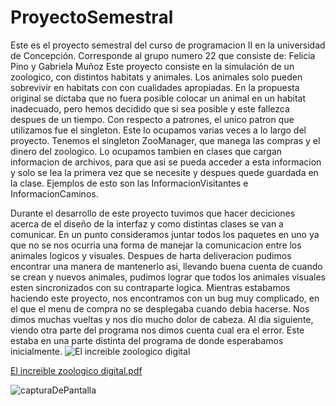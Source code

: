 # ProyectoSemestral
Este es el proyecto semestral del curso de programacion II en la universidad de Concepción. Corresponde al grupo numero 22 que consiste de:
Felicia Pino y Gabriela Muñoz
Este proyecto consiste en la simulación de un zoologico, con distintos habitats y animales. Los animales solo pueden sobrevivir en habitats con con cualidades apropiadas.
En la propuesta original se dictaba que no fuera posible colocar un animal en un habitat inadecuado, pero hemos decidido que si sea posible y este fallezca despues de un tiempo.
Con respecto a patrones, el unico patron que utilizamos fue el singleton. Este lo ocupamos varias veces a lo largo del proyecto. Tenemos el singleton ZooManager, que manega las compras y el dinero del zoologico. Lo ocupamos tambien en clases que cargan informacion de archivos, para que asi se pueda acceder a esta informacion y solo se lea la primera vez que se necesite y despues quede guardada en la clase. Ejemplos de esto son las InformacionVisitantes e InformacionCaminos.

Durante el desarrollo de este proyecto tuvimos que hacer deciciones acerca de el diseño de la interfaz y como distintas clases se van a comunicar. En un punto consideramos juntar todos los paquetes en uno ya que no se nos ocurria una forma de manejar la comunicacion entre los animales logicos y visuales. Despues de harta deliveracion pudimos encontrar una manera de mantenerlo asi, llevando buena cuenta de cuando se crean y nuevos animales, pudimos lograr que todos los animales visuales esten sincronizados con su contraparte logica.
Mientras estabamos haciendo este proyecto, nos encontramos con un bug muy complicado, en el que el menu de compra no se desplegaba cuando debia hacerse. Nos dimos muchas vueltas y nos dio mucho dolor de cabeza. Al dia siguiente, viendo otra parte del programa nos dimos cuenta cual era el error. Este estaba en una parte distinta del programa de donde esperabamos inicialmente.
![El increible zoologico digital](https://github.com/Nodercif/ProyectoSemestral/assets/59321776/0e9e7154-ccf2-4b65-97d0-d1bc9f182971)

[El increible zoologico digital.pdf](https://github.com/Nodercif/ProyectoSemestral/files/13630452/El.increible.zoologico.digital.pdf)

![capturaDePantalla](https://github.com/Nodercif/ProyectoSemestral/assets/59321776/bd34a14b-88f0-442a-abbb-e9656d86bb64)
